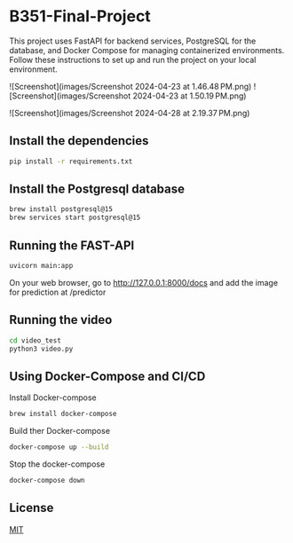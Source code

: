 # B351-Final-Project

This project uses FastAPI for backend services, PostgreSQL for the database, and Docker Compose for managing containerized environments. Follow these instructions to set up and run the project on your local environment.

![Screenshot](images/Screenshot 2024-04-23 at 1.46.48 PM.png)
![Screenshot](images/Screenshot 2024-04-23 at 1.50.19 PM.png)

![Screenshot](images/Screenshot 2024-04-28 at 2.19.37 PM.png)

## Install the dependencies

```bash 
pip install -r requirements.txt
```

## Install the Postgresql database

```bash 
brew install postgresql@15
brew services start postgresql@15
```
## Running the FAST-API


```bash 
uvicorn main:app
```

On your web browser, go to http://127.0.0.1:8000/docs and add the image for prediction at /predictor


## Running the video

```bash 
cd video_test
python3 video.py
```



## Using Docker-Compose and CI/CD

Install Docker-compose

```bash
brew install docker-compose
```
Build ther Docker-compose

```bash 
docker-compose up --build
```

Stop the docker-compose

```bash 
docker-compose down
```


## License

[MIT](https://choosealicense.com/licenses/mit/)


